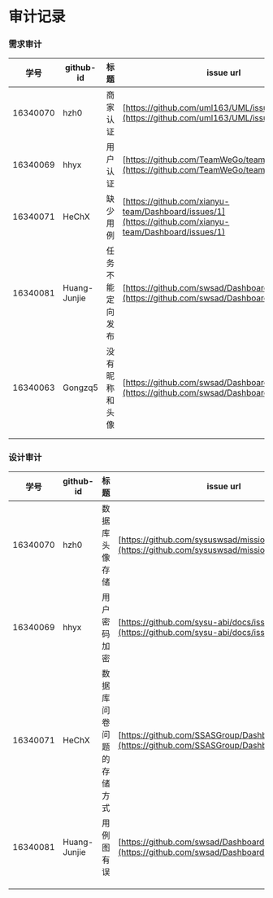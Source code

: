 # 审计记录

### 需求审计


| 学号 | github-id | 标题 | issue url |
| ---- | --------- | ---- | --------- |
|16340070|hzh0|商家认证|[https://github.com/uml163/UML/issues/2](https://github.com/uml163/UML/issues/2)|
| 16340069 | hhyx | 用户认证 | [https://github.com/TeamWeGo/teamwego/issues/2](https://github.com/TeamWeGo/teamwego/issues/2) |
| 16340071 |  HeChX  |  缺少用例  | [https://github.com/xianyu-team/Dashboard/issues/1](https://github.com/xianyu-team/Dashboard/issues/1) |
| 16340081 | Huang-Junjie | 任务不能定向发布 | [https://github.com/swsad/Dashboard/issues/2](https://github.com/swsad/Dashboard/issues/2) |
| 16340063 | Gongzq5      | 没有昵称和头像   | [https://github.com/swsad/Dashboard/issues/5](https://github.com/swsad/Dashboard/issues/5) |
|      |           |      |           |
|      |           |      |           |



### 设计审计

| 学号 | github-id | 标题 | issue url |
| ---- | --------- | ---- | --------- |
|16340070|hzh0|数据库头像存储|[https://github.com/sysuswsad/mission_craft/issues/7](https://github.com/sysuswsad/mission_craft/issues/7)|
| 16340069 | hhyx | 用户密码加密 | [https://github.com/sysu-abi/docs/issues/3](https://github.com/sysu-abi/docs/issues/3) |
| 16340071     |  HeChX      |   数据库问卷问题的存储方式   | [https://github.com/SSASGroup/Dashboard/issues/3](https://github.com/SSASGroup/Dashboard/issues/3) |
| 16340081 | Huang-Junjie | 用例图有误 | [https://github.com/swsad/Dashboard/issues/3](https://github.com/swsad/Dashboard/issues/3) |
|      |           |      |           |
|      |           |      |           |
|      |           |      |           |


